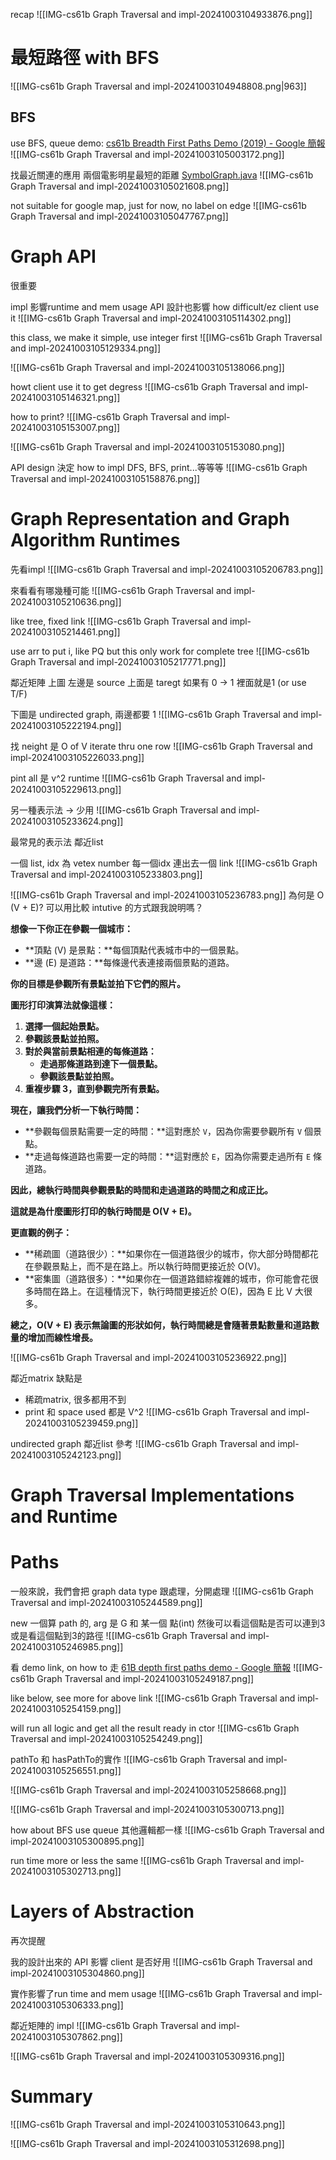 
recap
![[IMG-cs61b Graph Traversal and impl-20241003104933876.png]]




# 最短路徑 with BFS
![[IMG-cs61b Graph Traversal and impl-20241003104948808.png|963]]


## BFS
use BFS, queue
demo: [cs61b Breadth First Paths Demo (2019) - Google 簡報](https://docs.google.com/presentation/d/1JoYCelH4YE6IkSMq_LfTJMzJ00WxDj7rEa49gYmAtc4/edit)
![[IMG-cs61b Graph Traversal and impl-20241003105003172.png]]



找最近關連的應用
兩個電影明星最短的距離
[SymbolGraph.java](https://algs4.cs.princeton.edu/41graph/SymbolGraph.java.html)
![[IMG-cs61b Graph Traversal and impl-20241003105021608.png]]

not suitable for google map, just for now, no label on edge
![[IMG-cs61b Graph Traversal and impl-20241003105047767.png]]



# Graph API

很重要 

impl 影響runtime and mem usage
API 設計也影響 how difficult/ez client use it
![[IMG-cs61b Graph Traversal and impl-20241003105114302.png]]




this class, we make it simple, use integer first
![[IMG-cs61b Graph Traversal and impl-20241003105129334.png]]



![[IMG-cs61b Graph Traversal and impl-20241003105138066.png]]

howt client use it to get degress
![[IMG-cs61b Graph Traversal and impl-20241003105146321.png]]



how to print?
![[IMG-cs61b Graph Traversal and impl-20241003105153007.png]]


![[IMG-cs61b Graph Traversal and impl-20241003105153080.png]]



API design 決定 how to impl DFS, BFS, print...等等等
![[IMG-cs61b Graph Traversal and impl-20241003105158876.png]]


# Graph Representation and Graph Algorithm Runtimes



先看impl
![[IMG-cs61b Graph Traversal and impl-20241003105206783.png]]


來看看有哪幾種可能
![[IMG-cs61b Graph Traversal and impl-20241003105210636.png]]


like tree, fixed link
![[IMG-cs61b Graph Traversal and impl-20241003105214461.png]]


use arr to put i, like PQ
but this only work for complete tree
![[IMG-cs61b Graph Traversal and impl-20241003105217771.png]]


鄰近矩陣
上圖
左邊是 source
上面是 taregt
如果有 0 -> 1 裡面就是1 (or use T/F)

下圖是 undirected graph, 兩邊都要 1
![[IMG-cs61b Graph Traversal and impl-20241003105222194.png]]

找 neight  是 O of V
iterate thru one row
![[IMG-cs61b Graph Traversal and impl-20241003105226033.png]]




pint all 是 v^2 runtime
![[IMG-cs61b Graph Traversal and impl-20241003105229613.png]]


另一種表示法 -> 少用
![[IMG-cs61b Graph Traversal and impl-20241003105233624.png]]


最常見的表示法 鄰近list

一個 list, idx 為 vetex number
每一個idx 連出去一個 link
![[IMG-cs61b Graph Traversal and impl-20241003105233803.png]]



![[IMG-cs61b Graph Traversal and impl-20241003105236783.png]]
為何是 O (V + E)? 可以用比較 intutive 的方式跟我說明嗎？

**想像一下你正在參觀一個城市：**

* **頂點 (V) 是景點：**每個頂點代表城市中的一個景點。
* **邊 (E) 是道路：**每條邊代表連接兩個景點的道路。

**你的目標是參觀所有景點並拍下它們的照片。**

**圖形打印演算法就像這樣：**

1. **選擇一個起始景點。**
2. **參觀該景點並拍照。**
3. **對於與當前景點相連的每條道路：**
   - **走過那條道路到達下一個景點。**
   - **參觀該景點並拍照。**
4. **重複步驟 3，直到參觀完所有景點。**

**現在，讓我們分析一下執行時間：**

* **參觀每個景點需要一定的時間：**這對應於 `V`，因為你需要參觀所有 `V` 個景點。
* **走過每條道路也需要一定的時間：**這對應於 `E`，因為你需要走過所有 `E` 條道路。

**因此，總執行時間與參觀景點的時間和走過道路的時間之和成正比。** 

**這就是為什麼圖形打印的執行時間是 O(V + E)。**

**更直觀的例子：**

* **稀疏圖（道路很少）：**如果你在一個道路很少的城市，你大部分時間都花在參觀景點上，而不是在路上。所以執行時間更接近於 O(V)。
* **密集圖（道路很多）：**如果你在一個道路錯綜複雜的城市，你可能會花很多時間在路上。在這種情況下，執行時間更接近於 O(E)，因為 E 比 V 大很多。

**總之，O(V + E) 表示無論圖的形狀如何，執行時間總是會隨著景點數量和道路數量的增加而線性增長。** 


![[IMG-cs61b Graph Traversal and impl-20241003105236922.png]]


鄰近matrix 缺點是
- 稀疏matrix, 很多都用不到
- print 和 space used 都是 V^2
![[IMG-cs61b Graph Traversal and impl-20241003105239459.png]]


undirected graph 鄰近list 參考
![[IMG-cs61b Graph Traversal and impl-20241003105242123.png]]



# Graph Traversal Implementations and Runtime


# Paths
一般來說，我們會把 graph data type 跟處理，分開處理
![[IMG-cs61b Graph Traversal and impl-20241003105244589.png]]


new 一個算 path 的, arg 是 G 和 某一個 點(int)
然後可以看這個點是否可以連到3
或是看這個點到3的路徑
![[IMG-cs61b Graph Traversal and impl-20241003105246985.png]]



看 demo link, on how to 走
[61B depth first paths demo - Google 簡報](https://docs.google.com/presentation/d/1lTo8LZUGi3XQ1VlOmBUF9KkJTW_JWsw_DOPq8VBiI3A/edit#slide=id.g76e536eb1_0_294)
![[IMG-cs61b Graph Traversal and impl-20241003105249187.png]]

like below, see more for above link
![[IMG-cs61b Graph Traversal and impl-20241003105254159.png]]


will run all logic and get all the result ready in ctor
![[IMG-cs61b Graph Traversal and impl-20241003105254249.png]]


pathTo 和 hasPathTo的實作
![[IMG-cs61b Graph Traversal and impl-20241003105256551.png]]

![[IMG-cs61b Graph Traversal and impl-20241003105258668.png]]



![[IMG-cs61b Graph Traversal and impl-20241003105300713.png]]


how about BFS
use queue
其他邏輯都一樣
![[IMG-cs61b Graph Traversal and impl-20241003105300895.png]]


run time more or less the same
![[IMG-cs61b Graph Traversal and impl-20241003105302713.png]]



# Layers of Abstraction

再次提醒

我的設計出來的 API 影響 client 是否好用
![[IMG-cs61b Graph Traversal and impl-20241003105304860.png]]


實作影響了run time and mem usage
![[IMG-cs61b Graph Traversal and impl-20241003105306333.png]]



鄰近矩陣的 impl
![[IMG-cs61b Graph Traversal and impl-20241003105307862.png]]



![[IMG-cs61b Graph Traversal and impl-20241003105309316.png]]



# Summary
![[IMG-cs61b Graph Traversal and impl-20241003105310643.png]]


![[IMG-cs61b Graph Traversal and impl-20241003105312698.png]]